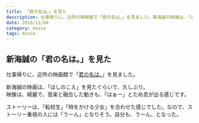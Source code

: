 ```yaml
---
title: 「君の名は。」を見た
description: 仕事帰りに、近所の映画館で「君の名は。」を見ました。新海誠の映画は、「ほしのこえ」を見たぐらいで、久しぶり。
date: 2016/11/04
category: movie
tags: movie
---
```


## 新海誠の「君の名は。」を見た

仕事帰りに、近所の映画館で「[君の名は。](http://www.kiminona.com/index.html)」を見ました。

新海誠の映画は、「ほしのこえ」を見たぐらいで、久しぶり。  
映像は、綺麗で、音楽と融合した動きも、「はぁー」とため息が出る感じです。

ストーリーは、「転校生」「時をかける少女」を合わせた感じでした。なので、ストーリー重視の人には「うーん」となりそう。自分も、うーん、となった。
